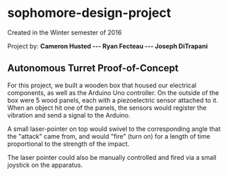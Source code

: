 # sophomore-design-project

Created in the Winter semester of 2016

Project by: **Cameron Husted --- Ryan Fecteau --- Joseph DiTrapani**

## Autonomous Turret Proof-of-Concept

For this project, we built a wooden box that housed our electrical components, as well as the Arduino Uno controller.
On the outside of the box were 5 wood panels, each with a piezoelectric sensor attached to it.
When an object hit one of the panels, the sensors would register the vibration and send a signal to the Arduino.

A small laser-pointer on top would swivel to the corresponding angle that the "attack" came from, and would "fire" (turn on) for a length of time proportional to the strength of the impact.

The laser pointer could also be manually controlled and fired via a small joystick on the apparatus.

